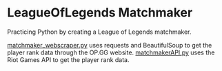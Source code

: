 # LeagueOfLegends Matchmaker
Practicing Python by creating a League of Legends matchmaker.

[matchmaker_webscraper.py](matchmaker_webscaper.py) uses requests and BeautifulSoup to get the player rank data through the OP.GG website.
[matchmakerAPI.py](matchmakerAPI.py) uses the Riot Games API to get the player rank data.
